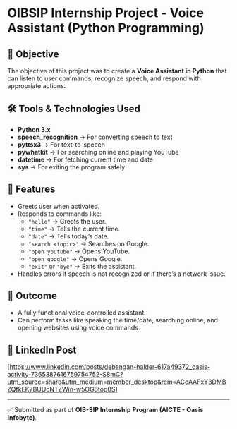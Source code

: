 # OIBSIP Internship Project - Voice Assistant (Python Programming)

## 📌 Objective
The objective of this project was to create a **Voice Assistant in Python** that can listen to user commands, recognize speech, and respond with appropriate actions.

## 🛠️ Tools & Technologies Used
- **Python 3.x**
- **speech_recognition** → For converting speech to text  
- **pyttsx3** → For text-to-speech  
- **pywhatkit** → For searching online and playing YouTube  
- **datetime** → For fetching current time and date  
- **sys** → For exiting the program safely  

## 🚀 Features
- Greets user when activated.  
- Responds to commands like:
  - `"hello"` → Greets the user.  
  - `"time"` → Tells the current time.  
  - `"date"` → Tells today’s date.  
  - `"search <topic>"` → Searches on Google.  
  - `"open youtube"` → Opens YouTube.  
  - `"open google"` → Opens Google.  
  - `"exit"` or `"bye"` → Exits the assistant.  
- Handles errors if speech is not recognized or if there’s a network issue.  

## 🎯 Outcome
- A fully functional voice-controlled assistant.  
- Can perform tasks like speaking the time/date, searching online, and opening websites using voice commands.  


## 🔗 LinkedIn Post
[https://www.linkedin.com/posts/debangan-halder-617a49372_oasis-activity-7365387616759754752-S8mC?utm_source=share&utm_medium=member_desktop&rcm=ACoAAFxY3DMBZQfkEK7BUUcNTZWin-w5OG6top0S]

---
✅ Submitted as part of **OIB-SIP Internship Program (AICTE - Oasis Infobyte)**.
